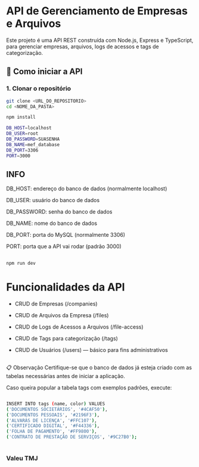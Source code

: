 # API de Gerenciamento de Empresas e Arquivos

Este projeto é uma API REST construída com Node.js, Express e TypeScript, para gerenciar empresas, arquivos, logs de acessos e tags de categorização.

## 🚀 Como iniciar a API

### 1. Clonar o repositório

```bash
git clone <URL_DO_REPOSITORIO>
cd <NOME_DA_PASTA>
```

```bash
npm install
```

```bash
DB_HOST=localhost
DB_USER=root
DB_PASSWORD=SUASENHA
DB_NAME=mef_database
DB_PORT=3306
PORT=3000
```

## INFO
DB_HOST: endereço do banco de dados (normalmente localhost)

DB_USER: usuário do banco de dados

DB_PASSWORD: senha do banco de dados

DB_NAME: nome do banco de dados

DB_PORT: porta do MySQL (normalmente 3306)

PORT: porta que a API vai rodar (padrão 3000)

##

```bash
npm run dev
```

##

# Funcionalidades da API
- CRUD de Empresas (/companies)

- CRUD de Arquivos da Empresa (/files)

- CRUD de Logs de Acessos a Arquivos (/file-access)

- CRUD de Tags para categorização (/tags)

- CRUD de Usuários (/users) — básico para fins administrativos

##


📋 Observação
Certifique-se que o banco de dados já esteja criado com as tabelas necessárias antes de iniciar a aplicação.

Caso queira popular a tabela tags com exemplos padrões, execute:

```bash

INSERT INTO tags (name, color) VALUES
('DOCUMENTOS SOCIETÁRIOS', '#4CAF50'),
('DOCUMENTOS PESSOAIS', '#2196F3'),
('ALVARÁS DE LICENÇA', '#FFC107'),
('CERTIFICADO DIGITAL', '#F44336'),
('FOLHA DE PAGAMENTO', '#FF9800'),
('CONTRATO DE PRESTAÇÃO DE SERVIÇOS', '#9C27B0');
```



#

### Valeu TMJ